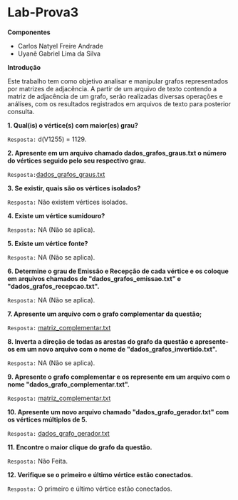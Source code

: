 # Lab-Prova3

**Componentes**
- Carlos Natyel Freire Andrade
- Uyanê Gabriel Lima da Silva

**Introdução**

Este trabalho tem como objetivo analisar e manipular grafos representados por matrizes de adjacência. A partir de um arquivo de texto contendo a matriz de adjacência de um grafo, serão realizadas diversas operações e análises, com os resultados registrados em arquivos de texto para posterior consulta.

**1. Qual(is) o vértice(s) com maior(es) grau?**

`Resposta:` d(V1255) = 1129.

**2. Apresente em um arquivo chamado dados_grafos_graus.txt o número do vértices seguido pelo seu respectivo grau.**

`Resposta:`[dados_grafos_graus.txt](dados_grafos_graus.txt)

**3. Se existir, quais são os vértices isolados?**

`Resposta:` Não existem vértices isolados.

**4. Existe um vértice sumidouro?**

`Resposta:` NA (Não se aplica).

**5. Existe um vértice fonte?**

`Resposta:` NA (Não se aplica).

**6. Determine o grau de Emissão e Recepção de cada vértice e os coloque em arquivos chamados de "dados_grafos_emissao.txt" e "dados_grafos_recepcao.txt".**

`Resposta:` NA (Não se aplica).

**7. Apresente um arquivo com o grafo complementar da questão;**

`Resposta:` [matriz_complementar.txt](matriz_complementar.txt)

**8. Inverta a direção de todas as arestas do grafo da questão e apresente-os em um novo arquivo com o nome de "dados_grafos_invertido.txt".**

`Resposta:` NA (Não se aplica).

**9. Apresente o grafo complementar e os represente em um arquivo com o nome "dados_grafo_complementar.txt".**

`Resposta:` [matriz_complementar.txt](matriz_complementar.txt)

**10. Apresente um novo arquivo chamado "dados_grafo_gerador.txt" com os vértices múltiplos de 5.**

`Resposta:` [dados_grafo_gerador.txt](dados_grafo_gerador.txt)

**11. Encontre o maior clique do grafo da questão.**

`Resposta:` Não Feita.

**12. Verifique se o primeiro e último vértice estão conectados.**

`Resposta:` O primeiro e último vértice estão conectados.
